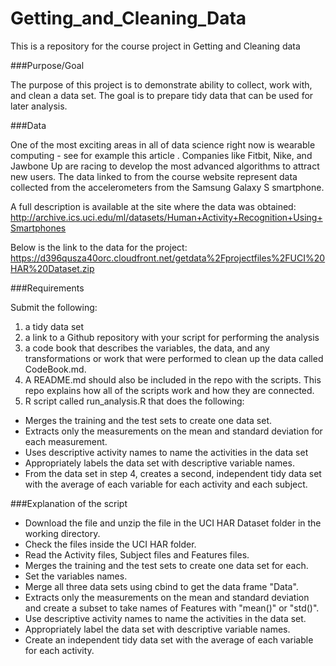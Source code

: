 # Getting_and_Cleaning_Data
This is a repository for the course project in Getting and Cleaning data

###Purpose/Goal

The purpose of this project is to demonstrate ability to collect, work with, and clean a data set. The goal is to prepare tidy data that can be used for later analysis.  

###Data

One of the most exciting areas in all of data science right now is wearable computing - see for example this article . Companies like Fitbit, Nike, and Jawbone Up are racing to develop the most advanced algorithms to attract new users. The data linked to from the course website represent data collected from the accelerometers from the Samsung Galaxy S smartphone. 

A full description is available at the site where the data was obtained:
http://archive.ics.uci.edu/ml/datasets/Human+Activity+Recognition+Using+Smartphones

Below is the link to the data for the project:
https://d396qusza40orc.cloudfront.net/getdata%2Fprojectfiles%2FUCI%20HAR%20Dataset.zip

###Requirements

Submit the following: 

1. a tidy data set 
2. a link to a Github repository with your script for performing the analysis
3. a code book that describes the variables, the data, and any transformations or work that were performed to clean up the data called CodeBook.md. 
4. A README.md should also be included in the repo with the scripts. This repo explains how all of the scripts work and how they are connected. 
5. R script called run_analysis.R that does the following:
  - Merges the training and the test sets to create one data set.
  - Extracts only the measurements on the mean and standard deviation for each measurement. 
  - Uses descriptive activity names to name the activities in the data set
  - Appropriately labels the data set with descriptive variable names. 
  - From the data set in step 4, creates a second, independent tidy data set with the average of each variable for        each   activity and each subject.


###Explanation of the script

- Download the file and unzip the file in the UCI HAR Dataset folder in the working directory.
- Check the files inside the UCI HAR folder.
- Read the Activity files, Subject files and Features files.
- Merges the training and the test sets to create one data set for each.
- Set the variables names.
- Merge all three data sets using cbind to get the data frame "Data".
- Extracts only the measurements on the mean and standard deviation and create a subset to take names of Features with   "mean()" or "std()".
- Use descriptive activity names to name the activities in the data set.
- Appropriately label the data set with descriptive variable names.
- Create an independent tidy data set with the average of each variable for each activity.









